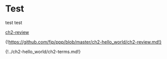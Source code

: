 # Test

test test

[ch2-review](https://github.com/fjp/ppp/blob/master/ch2-hello_world/ch2-review.md)

{!https://github.com/fjp/ppp/blob/master/ch2-hello_world/ch2-review.md!}

{!../ch2-hello_world/ch2-terms.md!}
